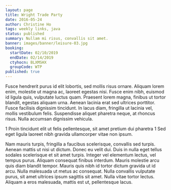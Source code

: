 ```yaml
---
layout: page
title: Wright Trade Party
date: 2016-05-24
author: Christine Ho
tags: weekly links, java
status: published
summary: Nullam mi risus, convallis sit amet.
banner: images/banner/leisure-03.jpg
booking:
  startDate: 02/10/2019
  endDate: 02/14/2019
  ctyhocn: BLXMSHX
  groupCode: WTP
published: true
---
```

Fusce hendrerit purus id elit lobortis, sed mollis risus ornare. Aliquam lorem enim, molestie ut magna ac, laoreet egestas nisi. Fusce enim nibh, euismod id ligula quis, vulputate luctus quam. Praesent lorem magna, finibus ut tortor blandit, egestas aliquam urna. Aenean lacinia erat sed ultrices porttitor. Fusce facilisis dignissim tincidunt. In lacus diam, fringilla ut lacinia vel, mollis vestibulum felis. Suspendisse aliquet pharetra neque, at rhoncus risus. Nulla accumsan dignissim vehicula.

1 Proin tincidunt elit ut felis pellentesque, sit amet pretium dui pharetra
1 Sed eget ligula laoreet nibh gravida ullamcorper vitae non ipsum.

Nam mauris turpis, fringilla a faucibus scelerisque, convallis sed turpis. Aenean mattis ut nisi ut dictum. Donec eu velit dui. Duis in nulla eget tellus sodales scelerisque et sit amet turpis. Integer vel elementum lectus, vel tempus purus. Aliquam consequat finibus interdum. Mauris molestie arcu quis diam blandit tempor. Mauris quis nibh id tortor dictum gravida ut id arcu. Nulla malesuada ut metus ac consequat. Nulla convallis vulputate purus, sit amet ultrices ipsum sagittis sit amet. Nulla vitae tortor lectus. Aliquam a eros malesuada, mattis est ut, pellentesque lacus.
